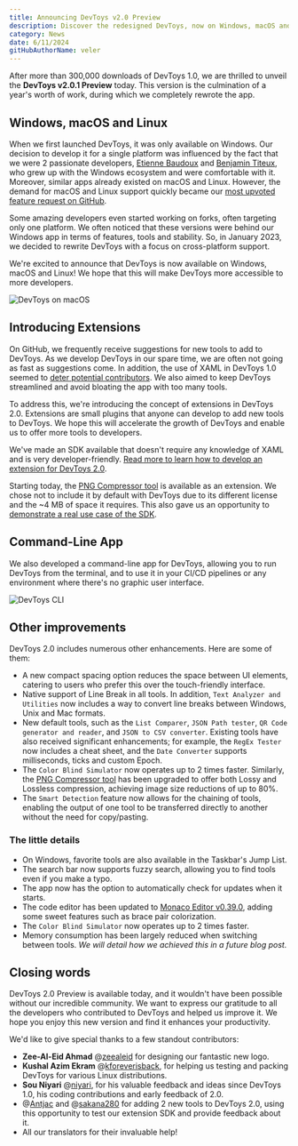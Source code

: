 ```yaml
---
title: Announcing DevToys v2.0 Preview
description: Discover the redesigned DevToys, now on Windows, macOS and Linux.
category: News
date: 6/11/2024
gitHubAuthorName: veler
---
```


After more than 300,000 downloads of DevToys 1.0, we are thrilled to unveil the **DevToys v2.0.1 Preview** today. This version is the culmination of a year's worth of work, during which we completely rewrote the app.

## Windows, macOS and Linux

When we first launched DevToys, it was only available on Windows. Our decision to develop it for a single platform was influenced by the fact that we were 2 passionate developers, [Etienne Baudoux](https://www.linkedin.com/in/etiennebaudoux/) and [Benjamin Titeux](https://www.linkedin.com/in/benjamin-titeux/), who grew up with the Windows ecosystem and were comfortable with it. Moreover, similar apps already existed on macOS and Linux. However, the demand for macOS and Linux support quickly became our [most upvoted feature request on GitHub](https://github.com/DevToys-app/DevToys/issues/156).

Some amazing developers even started working on forks, often targeting only one platform. We often noticed that these versions were behind our Windows app in terms of features, tools and stability. So, in January 2023, we decided to rewrite DevToys with a focus on cross-platform support.

We're excited to announce that DevToys is now available on Windows, macOS and Linux! We hope that this will make DevToys more accessible to more developers.

![DevToys on macOS](blog/announcing-devtoys-2.0-preview/cross-platform.png)

## Introducing Extensions

On GitHub, we frequently receive suggestions for new tools to add to DevToys. As we develop DevToys in our spare time, we are often not going as fast as suggestions come. In addition, the use of XAML in DevToys 1.0 seemed to [deter potential contributors](https://github.com/DevToys-app/DevToys/issues/384#:~:text=in%20addition%20to%20the%20fact%20that%20I%20am%20not%20very%20skilled%20with%20xaml%20UI%20designs). We also aimed to keep DevToys streamlined and avoid bloating the app with too many tools.

To address this, we're introducing the concept of extensions in DevToys 2.0. Extensions are small plugins that anyone can develop to add new tools to DevToys. We hope this will accelerate the growth of DevToys and enable us to offer more tools to developers.

We've made an SDK available that doesn't require any knowledge of XAML and is very developer-friendly. [Read more to learn how to develop an extension for DevToys 2.0](https://devtoys.app/doc).

Starting today, the [PNG Compressor tool](https://www.nuget.org/packages?q=Tags%3A%22devtoys-app%22) is available as an extension. We chose not to include it by default with DevToys due to its different license and the ~4 MB of space it requires. This also gave us an opportunity to [demonstrate a real use case of the SDK](https://github.com/DevToys-app/DevToys.PngCompressor).

## Command-Line App

We also developed a command-line app for DevToys, allowing you to run DevToys from the terminal, and to use it in your CI/CD pipelines or any environment where there's no graphic user interface.

![DevToys CLI](blog/announcing-devtoys-2.0-preview/cli.png)

## Other improvements

DevToys 2.0 includes numerous other enhancements. Here are some of them:
- A new compact spacing option reduces the space between UI elements, catering to users who prefer this over the touch-friendly interface.
- Native support of Line Break in all tools. In addition, `Text Analyzer and Utilities` now includes a way to convert line breaks between Windows, Unix and Mac formats.
- New default tools, such as the `List Comparer`, `JSON Path tester`, `QR Code generator and reader`, and `JSON to CSV converter`. Existing tools have also received significant enhancements; for example, the `RegEx Tester` now includes a cheat sheet, and the `Date Converter` supports milliseconds, ticks and custom Epoch.
- The `Color Blind Simulator` now operates up to 2 times faster. Similarly, the [PNG Compressor tool](https://www.nuget.org/packages?q=Tags%3A%22devtoys-app%22) has been upgraded to offer both Lossy and Lossless compression, achieving image size reductions of up to 80%.
- The `Smart Detection` feature now allows for the chaining of tools, enabling the output of one tool to be transferred directly to another without the need for copy/pasting.

### The little details

- On Windows, favorite tools are also available in the Taskbar's Jump List.
- The search bar now supports fuzzy search, allowing you to find tools even if you make a typo.
- The app now has the option to automatically check for updates when it starts.
- The code editor has been updated to [Monaco Editor v0.39.0](https://github.com/microsoft/monaco-editor), adding some sweet features such as brace pair colorization.
- The `Color Blind Simulator` now operates up to 2 times faster.
- Memory consumption has been largely reduced when switching between tools. _We will detail how we achieved this in a future blog post._

## Closing words

DevToys 2.0 Preview is available today, and it wouldn't have been possible without our incredible community. We want to express our gratitude to all the developers who contributed to DevToys and helped us improve it. We hope you enjoy this new version and find it enhances your productivity.

We'd like to give special thanks to a few standout contributors:
- **Zee-Al-Eid Ahmad** @[zeealeid](https://x.com/zeealeid) for designing our fantastic new logo.
- **Kushal Azim Ekram** @[kforeverisback](https://github.com/kforeverisback), for helping us testing and packing DevToys for various Linux distributions.
- **Sou Niyari** @[niyari](https://github.com/niyari), for his valuable feedback and ideas since DevToys 1.0, his coding contributions and early feedback of 2.0.
- @[Antjac](https://github.com/Antjac) and @[sakana280](https://github.com/sakana280) for adding 2 new tools to DevToys 2.0, using this opportunity to test our extension SDK and provide feedback about it.
- All our translators for their invaluable help!